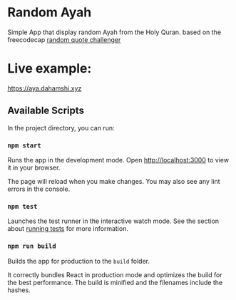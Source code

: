 # Random Ayah

Simple App that display random Ayah from the Holy Quran.
based on the freecodecap [random quote challenger](https://www.freecodecamp.org/learn/front-end-development-libraries/front-end-development-libraries-projects/build-a-random-quote-machine)

# Live example:
https://aya.dahamshi.xyz

## Available Scripts

In the project directory, you can run:

### `npm start`

Runs the app in the development mode. Open [http://localhost:3000](http://localhost:3000) to view it in your browser.

The page will reload when you make changes. You may also see any lint errors in the console.

### `npm test`

Launches the test runner in the interactive watch mode. See the section about [running tests](https://facebook.github.io/create-react-app/docs/running-tests) for more information.

### `npm run build`

Builds the app for production to the `build` folder.

It correctly bundles React in production mode and optimizes the build for the best performance. The build is minified and the filenames include the hashes.